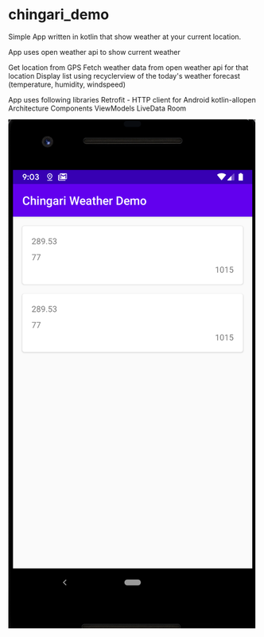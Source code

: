 # chingari_demo
Simple App written in kotlin that show weather at your current location.

App uses open weather api to show current weather


Get location from GPS
Fetch weather data from open weather api for that location
Display list using recyclerview of the today's weather forecast (temperature, humidity,
windspeed)


App uses following libraries
Retrofit - HTTP client for Android
kotlin-allopen
Architecture Components
ViewModels
LiveData
Room


![alt text](https://github.com/ernitinjai/chingari_demo/blob/master/screenshot.png)
